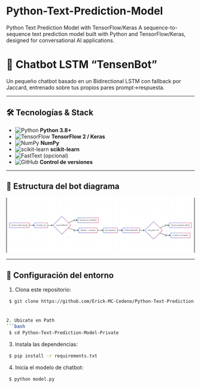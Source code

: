 # Python-Text-Prediction-Model
Python Text Prediction Model with TensorFlow/Keras A sequence-to-sequence text prediction model built with Python and TensorFlow/Keras, designed for conversational AI applications.



# 🤖 Chatbot LSTM “TensenBot”

Un pequeño chatbot basado en un Bidirectional LSTM con fallback por Jaccard, entrenado sobre tus propios pares prompt→respuesta.

---

## 🛠️ Tecnologías & Stack

- ![Python](https://img.shields.io/badge/Python-3670A0?style=flat&logo=python&logoColor=white) **Python 3.8+**  
- ![TensorFlow](https://img.shields.io/badge/TensorFlow-FF6F00?style=flat&logo=tensorflow&logoColor=white) **TensorFlow 2 / Keras**  
- ![NumPy](https://img.shields.io/badge/NumPy-013243?style=flat&logo=numpy&logoColor=white) **NumPy**  
- ![scikit-learn](https://img.shields.io/badge/scikit--learn-F7931E?style=flat&logo=scikit-learn&logoColor=white) **scikit-learn**  
- ![FastText](https://img.shields.io/badge/FastText-0099FF?style=flat&logo=fasttext&logoColor=white) (opcional)  
- ![GitHub](https://img.shields.io/badge/GitHub-181717?style=flat&logo=github&logoColor=white) **Control de versiones**

---

## 📁 Estructura del bot diagrama
![botdiagrama](./Diagrama/diagrama.png)

---

## 🔧 Configuración del entorno

1. Clona este repositorio:
  ```bash
   $ git clone https://github.com/Erick-MC-Cedeno/Python-Text-Prediction-Model


2. Ubicate en Path
  ```bash
   $ cd Python-Text-Prediction-Model-Private
  ```

3. Instala las dependencias:
  ```bash
   $ pip install -r requirements.txt
  ```

4. Inicia el modelo de chatbot:
  ```bash
   $ python model.py
  ```





